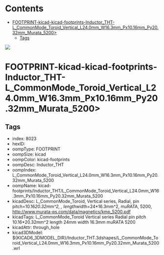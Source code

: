 



Contents
========

* [FOOTPRINT-kicad-kicad-footprints-Inductor_THT-L_CommonMode_Toroid_Vertical_L24.0mm_W16.3mm_Px10.16mm_Py20.32mm_Murata_5200>](#footprint-kicad-kicad-footprints-inductor_tht-l_commonmode_toroid_vertical_l240mm_w163mm_px1016mm_py2032mm_murata_5200)
	* [Tags](#tags)
  
![][im]
# FOOTPRINT-kicad-kicad-footprints-Inductor_THT-L_CommonMode_Toroid_Vertical_L24.0mm_W16.3mm_Px10.16mm_Py20.32mm_Murata_5200>

## Tags

- index: 8023
- hexID: 
- oompType: FOOTPRINT
- oompSize: kicad
- oompColor: kicad-footprints
- oompDesc: Inductor_THT
- oompIndex: L_CommonMode_Toroid_Vertical_L24.0mm_W16.3mm_Px10.16mm_Py20.32mm_Murata_5200
- oompName: kicad-footprints/Inductor_THT/L_CommonMode_Toroid_Vertical_L24.0mm_W16.3mm_Px10.16mm_Py20.32mm_Murata_5200
- kicadDesc: L_CommonMode_Toroid, Vertical series, Radial, pin pitch=10.16*20.32mm^2, , length*width=24*16.3mm^2, muRATA, 5200, http://www.murata-ps.com/data/magnetics/kmp_5200.pdf
- kicadTags: L_CommonMode_Toroid Vertical series Radial pin pitch 10.16*20.32mm^2  length 24mm width 16.3mm muRATA 5200
- kicadAttr: through_hole
- kicad3DModel: ${KICAD6_3DMODEL_DIR}/Inductor_THT.3dshapes/L_CommonMode_Toroid_Vertical_L24.0mm_W16.3mm_Px10.16mm_Py20.32mm_Murata_5200.wrl



[im]: image.png
